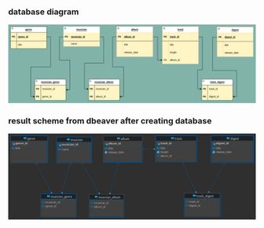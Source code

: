 ### database diagram
![scheme](https://github.com/Grishin-Vladislav/sql/blob/master/2/main/music_db.png)

### result scheme from dbeaver after creating database
![scheme](https://github.com/Grishin-Vladislav/sql/blob/master/2/main/music_public.png)
